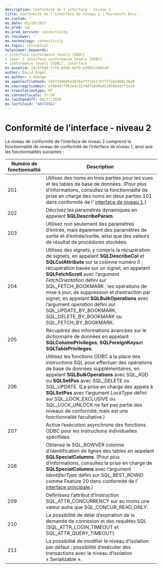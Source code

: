 ```yaml
---
description: Conformité de l’interface - niveau 2
title: Conformité de l’interface de niveau 2 | Microsoft Docs
ms.custom: ''
ms.date: 01/19/2017
ms.prod: sql
ms.prod_service: connectivity
ms.reviewer: ''
ms.technology: connectivity
ms.topic: conceptual
helpviewer_keywords:
- interface conformance levels [ODBC]
- level 2 interface conformance levels [ODBC]
- conformance levels [ODBC], interface
ms.assetid: 2dc87840-f2fe-43dd-9d7b-bd95523081d9
author: David-Engel
ms.author: v-daenge
ms.openlocfilehash: 31b7148b05d3870a7f23a51167fffeb1860c26d8
ms.sourcegitcommit: e700497f962e4c2274df16d9e651059b42ff1a10
ms.translationtype: MT
ms.contentlocale: fr-FR
ms.lasthandoff: 08/17/2020
ms.locfileid: "88476561"
---
```

# <a name="level-2-interface-conformance"></a>Conformité de l’interface - niveau 2
Le niveau de conformité de l’interface de niveau 2 comprend la fonctionnalité de niveau de conformité de l’interface de niveau 1, ainsi que les fonctionnalités suivantes :  
  
|Numéro de fonctionnalité|Description|  
|-|-|  
|201|Utilisez des noms en trois parties pour les vues et les tables de base de données. (Pour plus d’informations, consultez la fonctionnalité de prise en charge des noms en deux parties 101 dans conformité de l' [interface de niveau 1](../../../odbc/reference/develop-app/level-1-interface-conformance.md).)|  
|202|Décrivez les paramètres dynamiques en appelant **SQLDescribeParam**.|  
|203|Utilisez non seulement des paramètres d’entrée, mais également des paramètres de sortie et d’entrée/sortie, ainsi que des valeurs de résultat de procédures stockées.|  
|204|Utilisez des signets, y compris la récupération de signets, en appelant **SQLDescribeCol** et **SQLColAttribute** sur la colonne numéro 0 ; récupération basée sur un signet, en appelant **SQLFetchScroll** avec l’argument *FetchOrientation* défini sur SQL_FETCH_BOOKMARK ; les opérations de mise à jour, de suppression et d’extraction par signet, en appelant **SQLBulkOperations** avec l’argument *operation* défini sur SQL_UPDATE_BY_BOOKMARK, SQL_DELETE_BY_BOOKMARK ou SQL_FETCH_BY_BOOKMARK.|  
|205|Récupérez des informations avancées sur le dictionnaire de données en appelant **SQLColumnPrivileges**, **SQLForeignKeys**et **SQLTablePrivileges**.|  
|206|Utilisez les fonctions ODBC à la place des instructions SQL pour effectuer des opérations de base de données supplémentaires, en appelant **SQLBulkOperations** avec SQL_ADD ou **SQLSetPos** avec SQL_DELETE ou SQL_UPDATE. (La prise en charge des appels à **SQLSetPos** avec l’argument *LockType* défini sur SQL_LOCK_EXCLUSIVE ou SQL_LOCK_UNLOCK ne fait pas partie des niveaux de conformité, mais est une fonctionnalité facultative.)|  
|207|Active l’exécution asynchrone des fonctions ODBC pour les instructions individuelles spécifiées.|  
|208|Obtenez le SQL_ROWVER colonne d’identification de lignes des tables en appelant **SQLSpecialColumns**. (Pour plus d’informations, consultez la prise en charge de **SQLSpecialColumns** avec l’argument *IdentifierType* défini sur SQL_BEST_ROWID comme Feature 20 dans conformité de l' [interface principale](../../../odbc/reference/develop-app/core-interface-conformance.md).)|  
|209|Définissez l’attribut d’instruction SQL_ATTR_CONCURRENCY sur au moins une valeur autre que SQL_CONCUR_READ_ONLY.|  
|210|La possibilité de délai d’expiration de la demande de connexion et des requêtes SQL (SQL_ATTR_LOGIN_TIMEOUT et SQL_ATTR_QUERY_TIMEOUT).|  
|211|La possibilité de modifier le niveau d’isolation par défaut ; possibilité d’exécuter des transactions avec le niveau d’isolation « Serializable ».|
